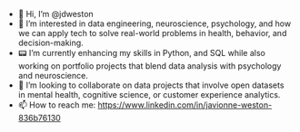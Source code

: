 - 👋 Hi, I’m @jdweston  
- 🧠 I’m interested in data engineering, neuroscience, psychology, and how we can apply tech to solve real-world problems in health, behavior, and decision-making.  
- 📟 I’m currently enhancing my skills in Python, and SQL while also working on portfolio projects that blend data analysis with psychology and neuroscience.  
- 🤝 I’m looking to collaborate on data projects that involve open datasets in mental health, cognitive science, or customer experience analytics.  
- 📫 How to reach me: https://www.linkedin.com/in/javionne-weston-836b76130  

<!---
jdweston/jdweston is a ✨ special ✨ repository because its `README.md` (this file) appears on your GitHub profile.
You can click the Preview link to take a look at your changes.
--->
